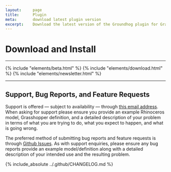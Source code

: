 ```yaml
---
layout:     page
title:      Plugin
meta:       download latest plugin version
excerpt:    Download the latest version of the Groundhog plugin for Grasshopper.
---
```


# Download and Install

---

{% include "elements/beta.html" %}
{% include "elements/download.html" %}
{% include "elements/newsletter.html" %}

---

## Support, Bug Reports, and Feature Requests

Support is offered — subject to availability — through [this email address](mailto:groundhog@philipbelesky.com). When asking for support please ensure you provide an example Rhinoceros model, Grasshopper definition, and a detailed description of your problem in terms of what you are trying to do, what you expect to happen, and what is going wrong.

The preferred method of submitting bug reports and feature requests is through [Github Issues](https://github.com/philipbelesky/groundhog/issues). As with support enquiries, please ensure any bug reports provide an example model/definition along with a detailed description of your intended use and the resulting problem.

{% include_absolute ../.github/CHANGELOG.md %}
